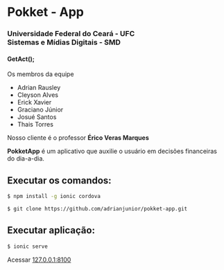 # Pokket - App
### Universidade Federal do Ceará - UFC<br/>Sistemas e Mídias Digitais - SMD
#### GetAct();
Os membros da equipe
 - Adrian Rausley
 - Cleyson Alves
 - Erick Xavier
 - Graciano Júnior
 - Josué Santos
 - Thais Torres

Nosso cliente é o professor <b>Érico Veras Marques</b>

<b>PokketApp</b> é um aplicativo que auxilie o usuário em decisões financeiras do dia-a-dia.

## Executar os comandos:

``` sh
$ npm install -g ionic cordova
```
``` sh
$ git clone https://github.com/adrianjunior/pokket-app.git
```

## Executar aplicação:

``` sh
$ ionic serve
```

Acessar [127.0.0.1:8100](http://127.0.0.1:8100)